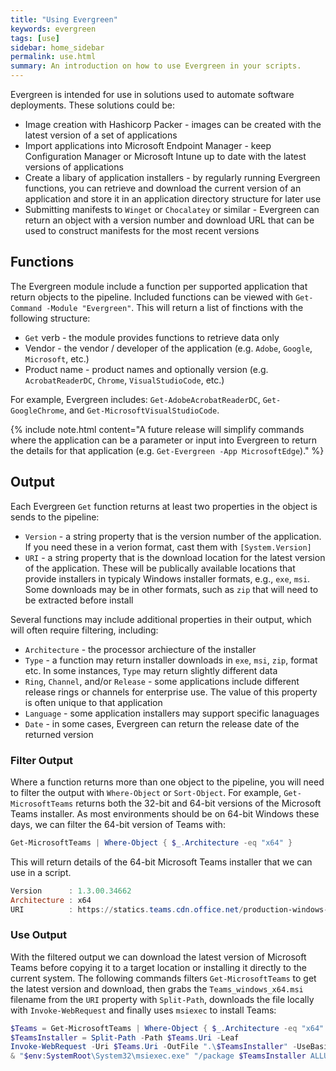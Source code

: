 ```yaml
---
title: "Using Evergreen"
keywords: evergreen
tags: [use]
sidebar: home_sidebar
permalink: use.html
summary: An introduction on how to use Evergreen in your scripts.
---
```

Evergreen is intended for use in solutions used to automate software deployments. These solutions could be:

* Image creation with Hashicorp Packer - images can be created with the latest version of a set of applications
* Import applications into Microsoft Endpoint Manager - keep Configuration Manager or Microsoft Intune up to date with the latest versions of applications
* Create a libary of application installers - by regularly running Evergreen functions, you can retrieve and download the current version of an application and store it in an application directory structure for later use
* Submitting manifests to `Winget` or `Chocalatey` or similar - Evergreen can return an object with a version number and download URL that can be used to construct manifests for the most recent versions

## Functions

The Evergreen module include a function per supported application that return objects to the pipeline. Included functions can be viewed with `Get-Command -Module "Evergreen"`. This will return a list of finctions with the following structure:

* `Get` verb - the module provides functions to retrieve data only
* Vendor - the vendor / developer of the application (e.g. `Adobe`, `Google`, `Microsoft`, etc.)
* Product name - product names and optionally version (e.g. `AcrobatReaderDC`, `Chrome`, `VisualStudioCode`, etc.)

For example, Evergreen includes: `Get-AdobeAcrobatReaderDC`, `Get-GoogleChrome`, and `Get-MicrosoftVisualStudioCode`.

{% include note.html content="A future release will simplify commands where the application can be a parameter or input into Evergreen to return the details for that application (e.g. `Get-Evergreen -App MicrosoftEdge`)." %}

## Output

Each Evergreen `Get` function returns at least two properties in the object is sends to the pipeline:

* `Version` - a string property that is the version number of the application. If you need these in a verion format, cast them with `[System.Version]`
* `URI` - a string property that is the download location for the latest version of the application. These will be publically available locations that provide installers in typicaly Windows installer formats, e.g., `exe`, `msi`. Some downloads may be in other formats, such as `zip` that will need to be extracted before install

Several functions may include additional properties in their output, which will often require filtering, including:

* `Architecture` - the processor archiecture of the installer
* `Type` - a function may return installer downloads in `exe`, `msi`, `zip`, format etc. In some instances, `Type` may return slightly different data
* `Ring`, `Channel`, and/or `Release` - some applications include different release rings or channels for enterprise use. The value of this property is often unique to that application
* `Language` - some application installers may support specific lanaguages
* `Date` - in some cases, Evergreen can return the release date of the returned version

### Filter Output

Where a function returns more than one object to the pipeline, you will need to filter the output with `Where-Object` or `Sort-Object`. For example, `Get-MicrosoftTeams` returns both the 32-bit and 64-bit versions of the Microsoft Teams installer. As most environments should be on 64-bit Windows these days, we can filter the 64-bit version of Teams with:

```powershell
Get-MicrosoftTeams | Where-Object { $_.Architecture -eq "x64" }
```

This will return details of the 64-bit Microsoft Teams installer that we can use in a script.

```powershell
Version      : 1.3.00.34662
Architecture : x64
URI          : https://statics.teams.cdn.office.net/production-windows-x64/1.3.00.34662/Teams_windows_x64.msi
```

### Use Output

With the filtered output we can download the latest version of Microsoft Teams before copying it to a target location or installing it directly to the current system. The following commands filters `Get-MicrosoftTeams` to get the latest version and download, then grabs the `Teams_windows_x64.msi` filename from the `URI` property with `Split-Path`, downloads the file locally with `Invoke-WebRequest` and finally uses `msiexec` to install Teams:

```powershell
$Teams = Get-MicrosoftTeams | Where-Object { $_.Architecture -eq "x64" }
$TeamsInstaller = Split-Path -Path $Teams.Uri -Leaf
Invoke-WebRequest -Uri $Teams.Uri -OutFile ".\$TeamsInstaller" -UseBasicParsing
& "$env:SystemRoot\System32\msiexec.exe" "/package $TeamsInstaller ALLUSERS=1 /quiet"
```
